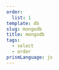 ```yaml
---
order:
  list: 1
template: db
slug: mongodb
title: mongodb
tags:
  - select
  - order
prismLanguage: js
---
```

